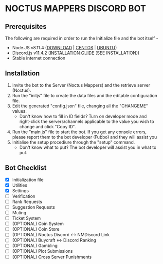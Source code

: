 # NOCTUS MAPPERS DISCORD BOT

## Prerequisites
The following are required in order to run the Initialize file and the bot itself -
- Node.JS v8.11.4 ([DOWNLOAD](https://nodejs.org/en/download/) | [CENTOS](https://nodejs.org/en/download/package-manager/#enterprise-linux-and-fedora) | [UBUNTU](https://nodejs.org/en/download/package-manager/#enterprise-linux-and-fedora))
- Discord.js v11.4.2 ([INSTALLATION GUIDE](https://discord.js.org/#/docs/main/stable/general/welcome) (SEE INSTALLATION))
- Stable internet connection

## Installation
1. Invite the bot to the Server (Noctus Mappers) and the retrieve server (Noctus).
2. Run the "initjs" file to create the data files and the editable configuration file.
3. Edit the generated "config.json" file, changing all the "CHANGEME" values.
    - Don't know how to fill in ID fields? Turn on developer mode and right-click the servers/channels applicable to the value you wish to change and click "Copy ID".
4. Run the "main.js" file to start the bot. If you get any console errors, please report them to the bot developer (Fubbo) and they will assist you
5. Initialise the setup procediure through the "setup" command.
    - Don't know what to put? The bot developer will assist you in what to put.

## Bot Checklist
- [x] Initialization file
- [x] Utilities
- [x] Settings
- [ ] Verification
- [ ] Rank Requests
- [ ] Suggestion Requests
- [ ] Muting
- [ ] Ticket System
- [ ] \(OPTIONAL) Coin System
- [ ] \(OPTIONAL) Coin Store
- [ ] \(OPTIONAL) Noctus Discord <-> NMDiscord Link
- [ ] \(OPTIONAL) Buycraft <-> Discord Ranking
- [ ] \(OPTIONAL) Gambling
- [ ] \(OPTIONAL) Plot Submissions
- [ ] \(OPTIONAL) Cross Server Punishments